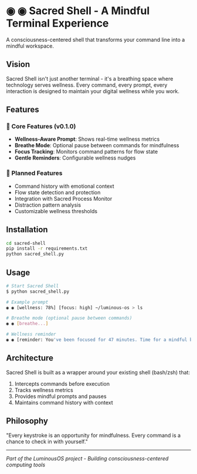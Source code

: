 # ◉ ◉ Sacred Shell - A Mindful Terminal Experience

A consciousness-centered shell that transforms your command line into a mindful workspace.

## Vision

Sacred Shell isn't just another terminal - it's a breathing space where technology serves wellness. Every command, every prompt, every interaction is designed to maintain your digital wellness while you work.

## Features

### 🌟 Core Features (v0.1.0)
- **Wellness-Aware Prompt**: Shows real-time wellness metrics
- **Breathe Mode**: Optional pause between commands for mindfulness
- **Focus Tracking**: Monitors command patterns for flow state
- **Gentle Reminders**: Configurable wellness nudges

### 🔮 Planned Features
- Command history with emotional context
- Flow state detection and protection
- Integration with Sacred Process Monitor
- Distraction pattern analysis
- Customizable wellness thresholds

## Installation

```bash
cd sacred-shell
pip install -r requirements.txt
python sacred_shell.py
```

## Usage

```bash
# Start Sacred Shell
$ python sacred_shell.py

# Example prompt
◉ ◉ [wellness: 78%] [focus: high] ~/luminous-os > ls

# Breathe mode (optional pause between commands)
◉ ◉ [breathe...] 

# Wellness reminder
◉ ◉ [reminder: You've been focused for 47 minutes. Time for a mindful break?]
```

## Architecture

Sacred Shell is built as a wrapper around your existing shell (bash/zsh) that:
1. Intercepts commands before execution
2. Tracks wellness metrics
3. Provides mindful prompts and pauses
4. Maintains command history with context

## Philosophy

"Every keystroke is an opportunity for mindfulness. Every command is a chance to check in with yourself."

---

*Part of the LuminousOS project - Building consciousness-centered computing tools*